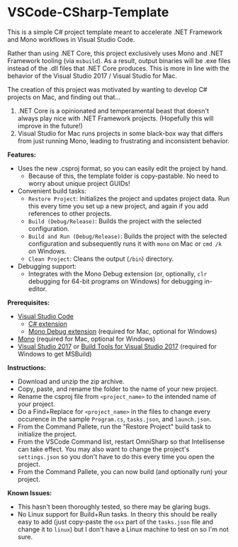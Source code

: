 # VSCode-CSharp-Template
This is a simple C# project template meant to accelerate .NET Framework and Mono workflows in Visual Studio Code.

Rather than using .NET Core, this project exclusively uses Mono and .NET Framework tooling (via `msbuild`). As a result, output binaries will be .exe files instead of the .dll files that .NET Core produces. This is more in line with the behavior of the Visual Studio 2017 / Visual Studio for Mac.

The creation of this project was motivated by wanting to develop C# projects on Mac, and finding out that...
1. .NET Core is a opinionated and temperamental beast that doesn't always play nice with .NET Framework projects. (Hopefully this will improve in the future!)
2. Visual Studio for Mac runs projects in some black-box way that differs from just running Mono, leading to frustrating and inconsistent behavior.

**Features:**
- Uses the new .csproj format, so you can easily edit the project by hand.
  - Because of this, the template folder is copy-pastable. No need to worry about unique project GUIDs!
- Convenient build tasks:
  - `Restore Project`: Initializes the project and updates project data. Run this every time you set up a new project, and again if you add references to other projects.
  - `Build (Debug/Release)`: Builds the project with the selected configuration.
  - `Build and Run (Debug/Release)`: Builds the project with the selected configuration and subsequently runs it with `mono` on Mac or `cmd /k` on Windows.
  - `Clean Project`: Cleans the output (`/bin`) directory.
- Debugging support:
  - Integrates with the Mono Debug extension (or, optionally, `clr` debugging for 64-bit programs on Windows) for debugging in-editor.

**Prerequisites:**
- [Visual Studio Code](https://code.visualstudio.com)
  - [C# extension](https://marketplace.visualstudio.com/items?itemName=ms-vscode.csharp)
  - [Mono Debug extension](https://marketplace.visualstudio.com/items?itemName=ms-vscode.mono-debug) (required for Mac, optional for Windows)
- [Mono](https://www.mono-project.com/download/stable/) (required for Mac, optional for Windows)
- [Visual Studio 2017](https://visualstudio.microsoft.com/vs/) or [Build Tools for Visual Studio 2017](https://visualstudio.microsoft.com/downloads/#build-tools-for-visual-studio-2017) (required for Windows to get MSBuild)

**Instructions:**
- Download and unzip the zip archive.
- Copy, paste, and rename the folder to the name of your new project.
- Rename the csproj file from `<project_name>` to the intended name of your project.
- Do a Find+Replace for `<project_name>` in the files to change every occurence in the sample `Program.cs`, `tasks.json`, and `launch.json`.
- From the Command Pallete, run the "Restore Project" build task to initialize the project.
- From the VSCode Command list, restart OmniSharp so that Intellisense can take effect. You may also want to change the project's `settings.json` so you don't have to do this every time you open the project.
- From the Command Pallete, you can now build (and optionally run) your project.

**Known Issues:**
- This hasn't been thoroughly tested, so there may be glaring bugs.
- No Linux support for Build+Run tasks. In theory this should be really easy to add (just copy-paste the `osx` part of the `tasks.json` file and change it to `linux`) but I don't have a Linux machine to test on so I'm not sure.
